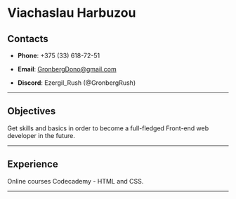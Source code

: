 # Viachaslau Harbuzou
## Contacts

- **Phone**: +375 (33) 618-72-51

- **Email**: GronbergDono@gmail.com

- **Discord**: Ezergil_Rush (@GronbergRush)

---
## Objectives

Get skills and basics in order to become a full-fledged Front-end web developer in the future.

---
## Experience

Online courses Codecademy - HTML and CSS.

---
